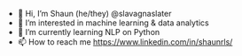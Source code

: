 - 👋 Hi, I’m Shaun (he/they) @slavagnaslater
- 👀 I’m interested in machine learning & data analytics
- 🌱 I’m currently learning NLP on Python
- 📫 How to reach me https://www.linkedin.com/in/shaunrls/

<!---
slavagnaslater/slavagnaslater is a ✨ special ✨ repository because its `README.md` (this file) appears on your GitHub profile.
You can click the Preview link to take a look at your changes.
--->
